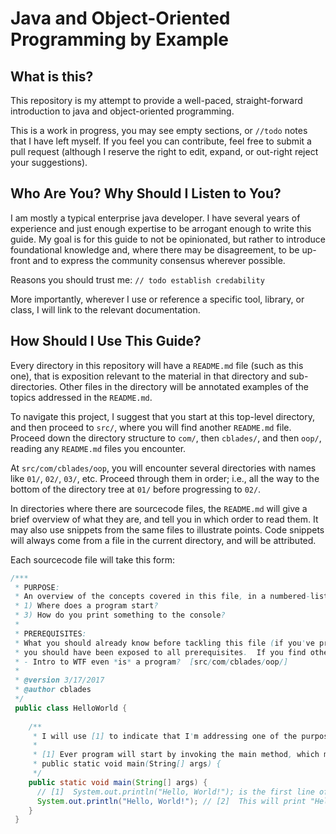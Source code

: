 # Java and Object-Oriented Programming by Example


## What is this?
This repository is my attempt to provide a well-paced, straight-forward introduction to java and object-oriented programming.

This is a work in progress, you may see empty sections, or `//todo` notes that I have left myself.  If you feel you can contribute, feel free to submit a pull request (although I reserve the right to edit, expand, or out-right reject your suggestions).  

## Who Are You?  Why Should I Listen to You?
I am mostly a typical enterprise java developer.  I have several years of experience and just enough expertise to be arrogant enough to write this guide.  My goal is for this guide to not be opinionated, but rather to introduce foundational knowledge and, where there may be disagreement, to be up-front and to express the community consensus wherever possible. 

Reasons you should trust me:
`// todo establish credability`

More importantly, wherever I use or reference a specific tool, library, or class, I will link to the relevant documentation.


## How Should I Use This Guide?
Every directory in this repository will have a `README.md` file (such as this one), that is exposition relevant to the material in that directory and sub-directories.  Other files in the directory will be annotated examples of the topics addressed in the `README.md`.

To navigate this project, I suggest that you start at this top-level directory, and then proceed to `src/`, where you will find another `README.md` file.  Proceed down the directory structure to `com/`, then `cblades/`, and then `oop/`, reading any `README.md` files you encounter.

At `src/com/cblades/oop`, you will encounter several directories with names like `01/`, `02/`, `03/`, etc.  Proceed through them in order; i.e., all the way to the bottom of the directory tree at `01/` before progressing to `02/`.


In directories where there are sourcecode files, the `README.md` will give a brief overview of what they are, and tell you in which order to read them.  It may also use snippets from the same files to illustrate points.  Code snippets will always come from a file in the current directory, and will be attributed.

Each sourcecode file will take this form:

```java
/***
 * PURPOSE:
 * An overview of the concepts covered in this file, in a numbered-list format:
 * 1) Where does a program start?
 * 3) How do you print something to the console?
 *
 * PREREQUISITES:
 * What you should already know before tackling this file (if you've proceeded through this project in order, 
 * you should have been exposed to all prerequisites.  If you find otherwise, please submit a bug report).
 * - Intro to WTF even *is* a program?  [src/com/cblades/oop/] 
 *
 * @version 3/17/2017
 * @author cblades
 */
 public class HelloWorld {
    
    /**
     * I will use [1] to indicate that I'm addressing one of the purposes listed at the beginning of the file
     *
     * [1] Ever program will start by invoking the main method, which must be declared exactly as below:
     * public static void main(String[] args) {
     */
    public static void main(String[] args) {
      // [1]  System.out.println("Hello, World!"); is the first line of code executed in this program:
      System.out.println("Hello, World!"); // [2]  This will print "Hello, World!" to the terminal:
    }
 }
```